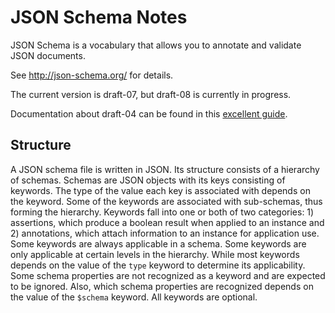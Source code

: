 # JSON Schema Notes

JSON Schema is a vocabulary that allows you to annotate and validate JSON
documents.

See http://json-schema.org/ for details.

The current version is draft-07, but draft-08 is currently in progress.

Documentation about draft-04 can be found in this
[excellent guide][stsi-json_schema-guide].


## Structure

A JSON schema file is written in JSON.  Its structure consists of a hierarchy of
schemas.  Schemas are JSON objects with its keys consisting of keywords.  The
type of the value each key is associated with depends on the keyword.  Some of
the keywords are associated with sub-schemas, thus forming the hierarchy.
Keywords fall into one or both of two categories: 1) assertions, which produce a
boolean result when applied to an instance and 2) annotations, which attach
information to an instance for application use.  Some keywords are always
applicable in a schema.  Some keywords are only applicable at certain levels in
the hierarchy.  While most keywords depends on the value of the `type` keyword
to determine its applicability.  Some schema properties are not recognized as a
keyword and are expected to be ignored.  Also, which schema properties are
recognized depends on the value of the `$schema` keyword.  All keywords are
optional.


[stsi-json_schema-guide]: https://spacetelescope.github.io/understanding-json-schema/
